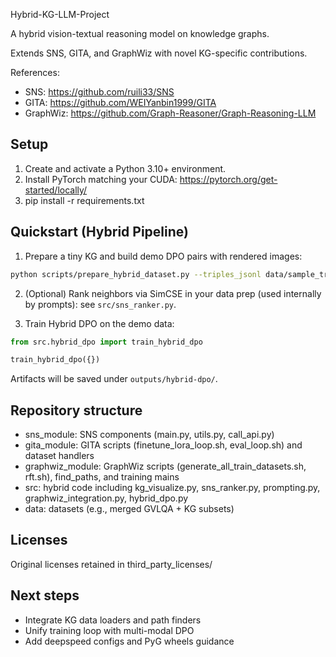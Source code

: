 ﻿Hybrid-KG-LLM-Project

A hybrid vision-textual reasoning model on knowledge graphs.

Extends SNS, GITA, and GraphWiz with novel KG-specific contributions.

References:
- SNS: https://github.com/ruili33/SNS
- GITA: https://github.com/WEIYanbin1999/GITA
- GraphWiz: https://github.com/Graph-Reasoner/Graph-Reasoning-LLM

## Setup

1. Create and activate a Python 3.10+ environment.
2. Install PyTorch matching your CUDA: https://pytorch.org/get-started/locally/
3. pip install -r requirements.txt

## Quickstart (Hybrid Pipeline)

1) Prepare a tiny KG and build demo DPO pairs with rendered images:

```bash
python scripts/prepare_hybrid_dataset.py --triples_jsonl data/sample_triples.jsonl --out_dir data/hybrid --limit 50
```

2) (Optional) Rank neighbors via SimCSE in your data prep (used internally by prompts): see `src/sns_ranker.py`.

3) Train Hybrid DPO on the demo data:

```python
from src.hybrid_dpo import train_hybrid_dpo

train_hybrid_dpo({})
```

Artifacts will be saved under `outputs/hybrid-dpo/`.

## Repository structure
- sns_module: SNS components (main.py, utils.py, call_api.py)
- gita_module: GITA scripts (finetune_lora_loop.sh, eval_loop.sh) and dataset handlers
- graphwiz_module: GraphWiz scripts (generate_all_train_datasets.sh, rft.sh), find_paths, and training mains
- src: hybrid code including kg_visualize.py, sns_ranker.py, prompting.py, graphwiz_integration.py, hybrid_dpo.py
- data: datasets (e.g., merged GVLQA + KG subsets)

## Licenses
Original licenses retained in third_party_licenses/

## Next steps
- Integrate KG data loaders and path finders
- Unify training loop with multi-modal DPO
- Add deepspeed configs and PyG wheels guidance
